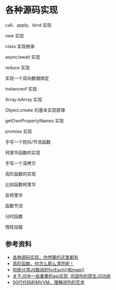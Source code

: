 # 各种源码实现



call、apply、bind 实现

new 实现

class 实现继承

async/await 实现

reduce 实现

实现一个双向数据绑定

instanceof 实现

Array.isArray 实现

Object.create 的基本实现原理

getOwnPropertyNames 实现

promise 实现

手写一个防抖/节流函数

柯里华函数的实现

手写一个深拷贝







高阶函数的实现

比如函数柯里华

反柯里华

函数节流

分时函数

惰性加载





## 参考资料

- [各种源码实现，你想要的这里都有](https://juejin.cn/post/6844903989083897870)
- [高阶函数，你怎么那么漂亮呢！](https://juejin.cn/post/6844903592822833160)
- [彻底分清JS数组的forEach()和map()](https://mp.weixin.qq.com/s?__biz=MzAxOTAzNjUwMg==&mid=2448541544&idx=1&sn=4a48245e6b86c4bfe5a8c9d961843d1c&chksm=8fc84751b8bfce47e4a7917b171e9b7aa22c2e76cff2b3378cd4f5d3f0ed5fffc28e4fa50bf8&mpshare=1&scene=1&srcid=&sharer_sharetime=1582765351996&sharer_shareid=778ad5bf3b27e0078eb105d7277263f6#rd)
- [关于JS中一些重要的api实现, 巩固你的原生JS功底](https://mp.weixin.qq.com/s?__biz=MzA3MzA5MDY2NA==&mid=2247485500&idx=1&sn=45b0e7a9025ee98c8355d5f2035d4cd2&chksm=9f151b3ba862922da1ef47692a2c841042f990cd173ca75ee5e481887f8c5938345ed79059d5&mpshare=1&scene=1&srcid=&sharer_sharetime=1566983688644&sharer_shareid=778ad5bf3b27e0078eb105d7277263f6#rd)
- [50行代码的MVVM，理解闭包的艺术](https://github.com/imaoda/js-front-end-practice/blob/master/50%E8%A1%8C%E4%BB%A3%E7%A0%81%E7%9A%84MVVM%EF%BC%8C%E7%90%86%E8%A7%A3%E9%97%AD%E5%8C%85%E7%9A%84%E8%89%BA%E6%9C%AF.md)
